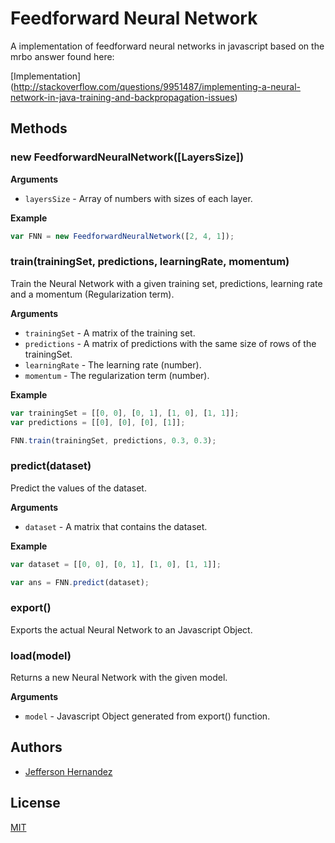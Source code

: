 # Feedforward Neural Network

A implementation of feedforward neural networks in javascript based on the mrbo answer
found here:

[Implementation] (http://stackoverflow.com/questions/9951487/implementing-a-neural-network-in-java-training-and-backpropagation-issues)

## Methods

### new FeedforwardNeuralNetwork([LayersSize])

__Arguments__

* `layersSize` - Array of numbers with sizes of each layer.

__Example__

```js
var FNN = new FeedforwardNeuralNetwork([2, 4, 1]);
```

### train(trainingSet, predictions, learningRate, momentum)

Train the Neural Network with a given training set, predictions, learning rate and a 
momentum (Regularization term).

__Arguments__

* `trainingSet` - A matrix of the training set.
* `predictions` - A matrix of predictions with the same size of rows of the trainingSet.
* `learningRate` - The learning rate (number).
* `momentum` - The regularization term (number).

__Example__

```js
var trainingSet = [[0, 0], [0, 1], [1, 0], [1, 1]];
var predictions = [[0], [0], [0], [1]];

FNN.train(trainingSet, predictions, 0.3, 0.3);
```

### predict(dataset)

Predict the values of the dataset.

__Arguments__

* `dataset` - A matrix that contains the dataset.

__Example__

```js
var dataset = [[0, 0], [0, 1], [1, 0], [1, 1]];

var ans = FNN.predict(dataset);
```

### export()

Exports the actual Neural Network to an Javascript Object.

### load(model)

Returns a new Neural Network with the given model.

__Arguments__

* `model` - Javascript Object generated from export() function.

## Authors

- [Jefferson Hernandez](https://github.com/JeffersonH44)

## License

[MIT](./LICENSE)